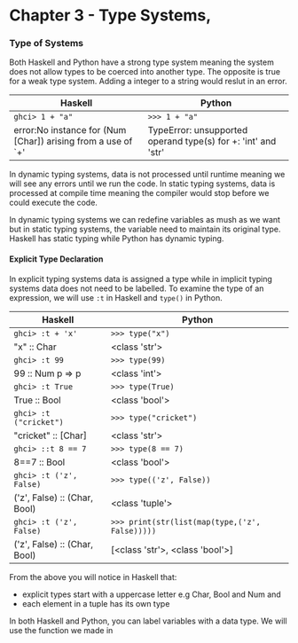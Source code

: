 # Chapter 3 - Type Systems, 

### **Type of Systems**

Both Haskell and Python have a strong type system meaning the system does not allow types to be coerced into another type. The opposite is true for a weak type system. Adding a integer to a string would reslut in an error.

| Haskell  | Python |
| --- | --- |
| ```ghci> 1 + "a"```   | ```>>> 1 + "a"``` |
| error:No instance for (Num [Char]) arising from a use of `+'   | TypeError: unsupported operand type(s) for +: 'int' and 'str' |

In dynamic typing systems, data is not processed until runtime meaning we will see any errors until we run the code. In static typing systems, data is processed at compile time meaning the compiler would stop before we could execute the code. 

In dynamic typing systems we can redefine variables as mush as we want but in static typing systems, the variable need to maintain its original type. Haskell has static typing while Python has dynamic typing.

#### **Explicit Type Declaration**

In explicit typing systems data is assigned a type while in implicit typing systems data does not need to be labelled. To examine the type of an expression, we will use ```:t``` in Haskell and ```type()``` in Python.

| Haskell  | Python |
| --- | --- |
| ```ghci> :t + 'x'```   | ```>>> type("x")``` |
| "x" :: Char  | <class 'str'> |
| ```ghci> :t 99```   | ```>>> type(99)``` |
| 99 :: Num p => p  | <class 'int'> |
| ```ghci> :t True```   | ```>>> type(True)``` |
| True :: Bool  | <class 'bool'> |
| ```ghci> :t ("cricket")```   | ```>>> type("cricket")``` |
| "cricket" :: [Char]  | <class 'str'> |
| ```ghci> ::t 8 == 7```   | ```>>> type(8 == 7)``` |
| 8==7 :: Bool  | <class 'bool'> |
| ```ghci> :t ('z', False)```   | ```>>> type(('z', False))``` |
| ('z', False) :: (Char, Bool)  | <class 'tuple'> |
| ```ghci> :t ('z', False)```   | ```>>> print(str(list(map(type,('z', False)))))``` |
| ('z', False) :: (Char, Bool)  | [<class 'str'>, <class 'bool'>] |

From the above you will notice in Haskell that:
* explicit types start with a uppercase letter e.g Char, Bool and Num and
* each element in a tuple has its own type

In both Haskell and Python, you can label variables with a data type. We will use the function we made in

